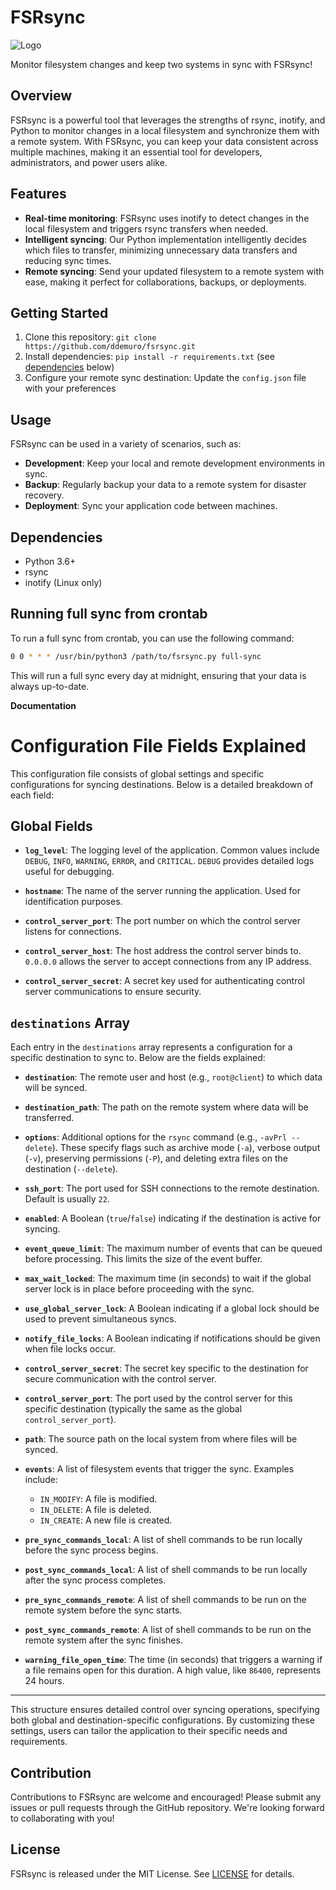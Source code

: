 **FSRsync**
================

![Logo](https://github.com/ddemuro/fsrsync/blob/main/assets/logo.jpg?raw=true)

Monitor filesystem changes and keep two systems in sync with FSRsync!

**Overview**
-----------

FSRsync is a powerful tool that leverages the strengths of rsync, inotify, and Python to monitor changes in a local filesystem and synchronize them with a remote system. With FSRsync, you can keep your data consistent across multiple machines, making it an essential tool for developers, administrators, and power users alike.

**Features**
------------

* **Real-time monitoring**: FSRsync uses inotify to detect changes in the local filesystem and triggers rsync transfers when needed.
* **Intelligent syncing**: Our Python implementation intelligently decides which files to transfer, minimizing unnecessary data transfers and reducing sync times.
* **Remote syncing**: Send your updated filesystem to a remote system with ease, making it perfect for collaborations, backups, or deployments.

**Getting Started**
-------------------

1. Clone this repository: `git clone https://github.com/ddemuro/fsrsync.git`
2. Install dependencies: `pip install -r requirements.txt` (see [dependencies](#dependencies) below)
3. Configure your remote sync destination: Update the `config.json` file with your preferences

**Usage**
--------

FSRsync can be used in a variety of scenarios, such as:

* **Development**: Keep your local and remote development environments in sync.
* **Backup**: Regularly backup your data to a remote system for disaster recovery.
* **Deployment**: Sync your application code between machines.

**Dependencies**
----------------

* Python 3.6+
* rsync
* inotify (Linux only)

**Running full sync from crontab**
----------------------------------

To run a full sync from crontab, you can use the following command:

```bash
0 0 * * * /usr/bin/python3 /path/to/fsrsync.py full-sync
```

This will run a full sync every day at midnight, ensuring that your data is always up-to-date.

**Documentation**

# Configuration File Fields Explained

This configuration file consists of global settings and specific configurations for syncing destinations. Below is a detailed breakdown of each field:

## Global Fields

- **`log_level`**: The logging level of the application. Common values include `DEBUG`, `INFO`, `WARNING`, `ERROR`, and `CRITICAL`. `DEBUG` provides detailed logs useful for debugging.

- **`hostname`**: The name of the server running the application. Used for identification purposes.

- **`control_server_port`**: The port number on which the control server listens for connections. 

- **`control_server_host`**: The host address the control server binds to. `0.0.0.0` allows the server to accept connections from any IP address.

- **`control_server_secret`**: A secret key used for authenticating control server communications to ensure security.

## `destinations` Array

Each entry in the `destinations` array represents a configuration for a specific destination to sync to. Below are the fields explained:

- **`destination`**: The remote user and host (e.g., `root@client`) to which data will be synced.

- **`destination_path`**: The path on the remote system where data will be transferred.

- **`options`**: Additional options for the `rsync` command (e.g., `-avPrl --delete`). These specify flags such as archive mode (`-a`), verbose output (`-v`), preserving permissions (`-P`), and deleting extra files on the destination (`--delete`).

- **`ssh_port`**: The port used for SSH connections to the remote destination. Default is usually `22`.

- **`enabled`**: A Boolean (`true`/`false`) indicating if the destination is active for syncing.

- **`event_queue_limit`**: The maximum number of events that can be queued before processing. This limits the size of the event buffer.

- **`max_wait_locked`**: The maximum time (in seconds) to wait if the global server lock is in place before proceeding with the sync.

- **`use_global_server_lock`**: A Boolean indicating if a global lock should be used to prevent simultaneous syncs.

- **`notify_file_locks`**: A Boolean indicating if notifications should be given when file locks occur.

- **`control_server_secret`**: The secret key specific to the destination for secure communication with the control server.

- **`control_server_port`**: The port used by the control server for this specific destination (typically the same as the global `control_server_port`).

- **`path`**: The source path on the local system from where files will be synced.

- **`events`**: A list of filesystem events that trigger the sync. Examples include:
  - `IN_MODIFY`: A file is modified.
  - `IN_DELETE`: A file is deleted.
  - `IN_CREATE`: A new file is created.

- **`pre_sync_commands_local`**: A list of shell commands to be run locally before the sync process begins.

- **`post_sync_commands_local`**: A list of shell commands to be run locally after the sync process completes.

- **`pre_sync_commands_remote`**: A list of shell commands to be run on the remote system before the sync starts.

- **`post_sync_commands_remote`**: A list of shell commands to be run on the remote system after the sync finishes.

- **`warning_file_open_time`**: The time (in seconds) that triggers a warning if a file remains open for this duration. A high value, like `86400`, represents 24 hours.

---

This structure ensures detailed control over syncing operations, specifying both global and destination-specific configurations. By customizing these settings, users can tailor the application to their specific needs and requirements.


**Contribution**
----------------

Contributions to FSRsync are welcome and encouraged! Please submit any issues or pull requests through the GitHub repository. We're looking forward to collaborating with you!

**License**
----------

FSRsync is released under the MIT License. See [LICENSE](LICENSE) for details.

